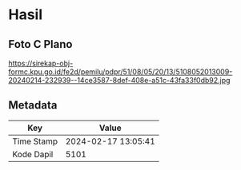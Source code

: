 # Hasil

## Foto C Plano

https://sirekap-obj-formc.kpu.go.id/fe2d/pemilu/pdpr/51/08/05/20/13/5108052013009-20240214-232939--14ce3587-8def-408e-a51c-43fa33f0db92.jpg


## Metadata

| Key        | Value               |
| ---------- | ------------------- |
| Time Stamp | 2024-02-17 13:05:41 |
| Kode Dapil | 5101                |



